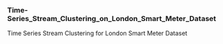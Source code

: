 ### Time-Series_Stream_Clustering_on_London_Smart_Meter_Dataset
Time Series Stream Clustering for London Smart Meter Dataset
